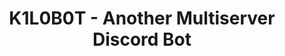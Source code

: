 <h1 align="center">K1L0B0T - Another Multiserver Discord Bot</h1>

<p align="center">
    <a href="https://img.shields.io/badge/node.js-6DA55F?style=for-the-badge&logo=node.js&logoColor=white"></a>
    <a href="https://img.shields.io/badge/javascript-%23323330.svg?style=for-the-badge&logo=javascript&logoColor=%23F7DF1E"></a>
    <a href="https://img.shields.io/badge/mysql-%2300f.svg?style=for-the-badge&logo=mysql&logoColor=white"></a>
</p>
